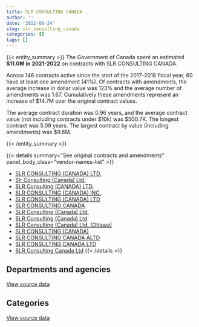 ```yaml
---
title: SLR CONSULTING CANADA
author: ''
date: '2022-08-24'
slug: slr_consulting_canada
categories: []
tags: []
---
```


<script src="/rmarkdown-libs/htmlwidgets/htmlwidgets.js"></script>
<link href="/rmarkdown-libs/datatables-css/datatables-crosstalk.css" rel="stylesheet" />
<script src="/rmarkdown-libs/datatables-binding/datatables.js"></script>
<script src="/rmarkdown-libs/jquery/jquery-3.6.0.min.js"></script>
<link href="/rmarkdown-libs/dt-core-bootstrap/css/dataTables.bootstrap.min.css" rel="stylesheet" />
<link href="/rmarkdown-libs/dt-core-bootstrap/css/dataTables.bootstrap.extra.css" rel="stylesheet" />
<script src="/rmarkdown-libs/dt-core-bootstrap/js/jquery.dataTables.min.js"></script>
<script src="/rmarkdown-libs/dt-core-bootstrap/js/dataTables.bootstrap.min.js"></script>
<link href="/rmarkdown-libs/crosstalk/css/crosstalk.min.css" rel="stylesheet" />
<script src="/rmarkdown-libs/crosstalk/js/crosstalk.min.js"></script>
<script src="/rmarkdown-libs/htmlwidgets/htmlwidgets.js"></script>
<link href="/rmarkdown-libs/datatables-css/datatables-crosstalk.css" rel="stylesheet" />
<script src="/rmarkdown-libs/datatables-binding/datatables.js"></script>
<script src="/rmarkdown-libs/jquery/jquery-3.6.0.min.js"></script>
<link href="/rmarkdown-libs/dt-core-bootstrap/css/dataTables.bootstrap.min.css" rel="stylesheet" />
<link href="/rmarkdown-libs/dt-core-bootstrap/css/dataTables.bootstrap.extra.css" rel="stylesheet" />
<script src="/rmarkdown-libs/dt-core-bootstrap/js/jquery.dataTables.min.js"></script>
<script src="/rmarkdown-libs/dt-core-bootstrap/js/dataTables.bootstrap.min.js"></script>
<link href="/rmarkdown-libs/crosstalk/css/crosstalk.min.css" rel="stylesheet" />
<script src="/rmarkdown-libs/crosstalk/js/crosstalk.min.js"></script>

{{< entity_summary >}}
The Government of Canada spent an estimated **\$11.0M in 2021-2022** on contracts with SLR CONSULTING CANADA.

Across 146 contracts active since the start of the 2017-2018 fiscal year, 60 have at least one amendment (41%). Of contracts with amendments, the average increase in dollar value was 123% and the average number of amendments was 1.67. Cumulatively these amendments represent an increase of \$14.7M over the original contract values.

The average contract duration was 0.96 years, and the average contract value (not including contracts under \$10k) was \$500.7K. The longest contract was 5.09 years. The largest contract by value (including amendments) was \$9.6M.

{{< /entity_summary >}}

{{< details summary="See original contracts and amendments" panel_body_class="vendor-names-list" >}}
- [SLR CONSULTING (CANADA) LTD.](https://search.open.canada.ca/en/ct/?sort=contract_value_f%20desc&page=1&search_text=%22SLR%20CONSULTING%20%28CANADA%29%20LTD.%22)
- [Slr Consulting (Canada) Ltd.](https://search.open.canada.ca/en/ct/?sort=contract_value_f%20desc&page=1&search_text=%22Slr%20Consulting%20%28Canada%29%20Ltd.%22)
- [SLR Consulting (CANADA) LTD.](https://search.open.canada.ca/en/ct/?sort=contract_value_f%20desc&page=1&search_text=%22SLR%20Consulting%20%28CANADA%29%20LTD.%22)
- [SLR CONSULTING (CANADA) INC.](https://search.open.canada.ca/en/ct/?sort=contract_value_f%20desc&page=1&search_text=%22SLR%20CONSULTING%20%28CANADA%29%20INC.%22)
- [SLR CONSULTING (CANADA) LTD](https://search.open.canada.ca/en/ct/?sort=contract_value_f%20desc&page=1&search_text=%22SLR%20CONSULTING%20%28CANADA%29%20LTD%22)
- [SLR CONSULTING CANADA](https://search.open.canada.ca/en/ct/?sort=contract_value_f%20desc&page=1&search_text=%22SLR%20CONSULTING%20CANADA%22)
- [SLR Consulting (Canada) Ltd.](https://search.open.canada.ca/en/ct/?sort=contract_value_f%20desc&page=1&search_text=%22SLR%20Consulting%20%28Canada%29%20Ltd.%22)
- [SLR Consulting (Canada) Ltd](https://search.open.canada.ca/en/ct/?sort=contract_value_f%20desc&page=1&search_text=%22SLR%20Consulting%20%28Canada%29%20Ltd%22)
- [SLR Consulting (Canada) Ltd. (Ottawa)](https://search.open.canada.ca/en/ct/?sort=contract_value_f%20desc&page=1&search_text=%22SLR%20Consulting%20%28Canada%29%20Ltd.%20%28Ottawa%29%22)
- [SLR CONSULTING (CANADA)](https://search.open.canada.ca/en/ct/?sort=contract_value_f%20desc&page=1&search_text=%22SLR%20CONSULTING%20%28CANADA%29%22)
- [SLR CONSULTING CANADA ALTD](https://search.open.canada.ca/en/ct/?sort=contract_value_f%20desc&page=1&search_text=%22SLR%20CONSULTING%20CANADA%20ALTD%22)
- [SLR CONSULTING CANADA LTD](https://search.open.canada.ca/en/ct/?sort=contract_value_f%20desc&page=1&search_text=%22SLR%20CONSULTING%20CANADA%20LTD%22)
- [SLR Consulting Canada Ltd](https://search.open.canada.ca/en/ct/?sort=contract_value_f%20desc&page=1&search_text=%22SLR%20Consulting%20Canada%20Ltd%22)
{{< /details >}}

## Departments and agencies

<div id="htmlwidget-1" style="width:100%;height:auto;" class="datatables html-widget"></div>
<script type="application/json" data-for="htmlwidget-1">{"x":{"style":"bootstrap","filter":"none","vertical":false,"data":[["<a href=\"/departments/aandc-aadnc/\">Crown-Indigenous Relations and Northern Affairs Canada<\/a>","<a href=\"/departments/dfo-mpo/\">Fisheries and Oceans Canada<\/a>","<a href=\"/departments/dnd-mdn/\">National Defence<\/a>","<a href=\"/departments/ec/\">Environment and Climate Change Canada<\/a>","<a href=\"/departments/isc-sac/\">Indigenous Services Canada<\/a>","<a href=\"/departments/nrcan-rncan/\">Natural Resources Canada<\/a>","<a href=\"/departments/pc/\">Parks Canada<\/a>","<a href=\"/departments/pwgsc-tpsgc/\">Public Services and Procurement Canada<\/a>","<a href=\"/departments/tc/\">Transport Canada<\/a>"],[243862.95,139210.43,475841.12,null,7701.97,73937.04,49748.74,12659748.05,null],[183426.68,346774.26,154319.62,24860,60515.48,24408,null,8897271.21,null],[216791.4,null,38443.44,39550,null,79185.88,98603.63,9834905.71,null],[998232.18,null,672429.13,null,26167.05,null,180571.98,9058857.62,22600]],"container":"<table class=\"table table-striped table-hover row-border order-column display\">\n  <thead>\n    <tr>\n      <th>Department<\/th>\n      <th>2018-2019<\/th>\n      <th>2019-2020<\/th>\n      <th>2020-2021<\/th>\n      <th>2021-2022<\/th>\n    <\/tr>\n  <\/thead>\n<\/table>","options":{"order":[[4,"desc"]],"pageLength":10,"autoWidth":true,"columnDefs":[{"targets":1,"render":"function(data, type, row, meta) {\n    return type !== 'display' ? data : DTWidget.formatCurrency(data, \"$\", 2, 3, \",\", \".\", true, null);\n  }"},{"targets":2,"render":"function(data, type, row, meta) {\n    return type !== 'display' ? data : DTWidget.formatCurrency(data, \"$\", 2, 3, \",\", \".\", true, null);\n  }"},{"targets":3,"render":"function(data, type, row, meta) {\n    return type !== 'display' ? data : DTWidget.formatCurrency(data, \"$\", 2, 3, \",\", \".\", true, null);\n  }"},{"targets":4,"render":"function(data, type, row, meta) {\n    return type !== 'display' ? data : DTWidget.formatCurrency(data, \"$\", 2, 3, \",\", \".\", true, null);\n  }"},{"width":"16%","targets":[1,2,3,4]},{"className":"dt-right","targets":[1,2,3,4]}],"orderClasses":false}},"evals":["options.columnDefs.0.render","options.columnDefs.1.render","options.columnDefs.2.render","options.columnDefs.3.render"],"jsHooks":[]}</script>
<p class="text-right">
<a href="https://github.com/GoC-Spending/contracts-data/tree/main/data/out/vendors/slr_consulting_canada/summary_by_fiscal_year_by_department.csv" class="source-data-link btn btn-link">View source data</a>
</p>

## Categories

<div id="htmlwidget-2" style="width:100%;height:auto;" class="datatables html-widget"></div>
<script type="application/json" data-for="htmlwidget-2">{"x":{"style":"bootstrap","filter":"none","vertical":false,"data":[["<a href=\"/categories/1_facilities_and_construction/\">Facilities and construction<\/a>","<a href=\"/categories/10_office_management/\">Office management<\/a>","<a href=\"/categories/2_professional_services/\">Professional services<\/a>","<a href=\"/categories/5_transportation_and_logistics/\">Transportation and logistics<\/a>","<a href=\"/categories/6_industrial_products_and_services/\">Industrial products and services<\/a>"],[7562841.47,null,6087208.83,null,0],[2364000.53,24860,7283512.63,19202.09,0],[1941902.26,null,8365577.81,null,null],[1699930.42,null,9258927.54,null,null]],"container":"<table class=\"table table-striped table-hover row-border order-column display\">\n  <thead>\n    <tr>\n      <th>Category<\/th>\n      <th>2018-2019<\/th>\n      <th>2019-2020<\/th>\n      <th>2020-2021<\/th>\n      <th>2021-2022<\/th>\n    <\/tr>\n  <\/thead>\n<\/table>","options":{"order":[[4,"desc"]],"dom":"t","pageLength":30,"autoWidth":true,"columnDefs":[{"targets":1,"render":"function(data, type, row, meta) {\n    return type !== 'display' ? data : DTWidget.formatCurrency(data, \"$\", 2, 3, \",\", \".\", true, null);\n  }"},{"targets":2,"render":"function(data, type, row, meta) {\n    return type !== 'display' ? data : DTWidget.formatCurrency(data, \"$\", 2, 3, \",\", \".\", true, null);\n  }"},{"targets":3,"render":"function(data, type, row, meta) {\n    return type !== 'display' ? data : DTWidget.formatCurrency(data, \"$\", 2, 3, \",\", \".\", true, null);\n  }"},{"targets":4,"render":"function(data, type, row, meta) {\n    return type !== 'display' ? data : DTWidget.formatCurrency(data, \"$\", 2, 3, \",\", \".\", true, null);\n  }"},{"width":"16%","targets":[1,2,3,4]},{"className":"dt-right","targets":[1,2,3,4]}],"orderClasses":false,"lengthMenu":[10,25,30,50,100]}},"evals":["options.columnDefs.0.render","options.columnDefs.1.render","options.columnDefs.2.render","options.columnDefs.3.render"],"jsHooks":[]}</script>
<p class="text-right">
<a href="https://github.com/GoC-Spending/contracts-data/tree/main/data/out/vendors/slr_consulting_canada/summary_by_fiscal_year_by_category.csv" class="source-data-link btn btn-link">View source data</a>
</p>
